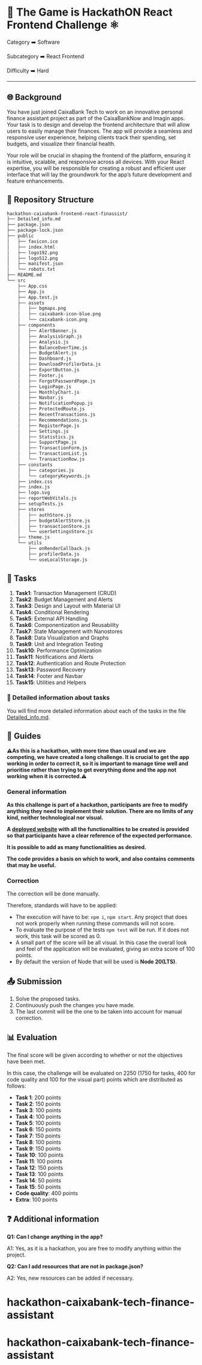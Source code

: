 # 🏦 The Game is HackathON React Frontend Challenge ⚛️

Category   ➡️   Software

Subcategory   ➡️   React Frontend

Difficulty   ➡️   Hard

---

## 🌐 Background

You have just joined CaixaBank Tech to work on an innovative personal finance assistant project as part of the CaixaBankNow and Imagin apps. Your task is to design and develop the frontend architecture that will allow users to easily manage their finances. The app will provide a seamless and responsive user experience, helping clients track their spending, set budgets, and visualize their financial health.

Your role will be crucial in shaping the frontend of the platform, ensuring it is intuitive, scalable, and responsive across all devices. With your React expertise, you will be responsible for creating a robust and efficient user interface that will lay the groundwork for the app’s future development and feature enhancements.

## 📂 Repository Structure

```bash
hackathon-caixabank-frontend-react-finassist/
├── Detailed_info.md
├── package.json
├── package-lock.json
├── public
│   ├── favicon.ico
│   ├── index.html
│   ├── logo192.png
│   ├── logo512.png
│   ├── manifest.json
│   └── robots.txt
├── README.md
└── src
    ├── App.css
    ├── App.js
    ├── App.test.js
    ├── assets
    │   ├── bgmaps.png
    │   ├── caixabank-icon-blue.png
    │   └── caixabank-icon.png
    ├── components
    │   ├── AlertBanner.js
    │   ├── AnalysisGraph.js
    │   ├── Analysis.js
    │   ├── BalanceOverTime.js
    │   ├── BudgetAlert.js
    │   ├── Dashboard.js
    │   ├── DownloadProfilerData.js
    │   ├── ExportButton.js
    │   ├── Footer.js
    │   ├── ForgotPasswordPage.js
    │   ├── LoginPage.js
    │   ├── MonthlyChart.js
    │   ├── Navbar.js
    │   ├── NotificationPopup.js
    │   ├── ProtectedRoute.js
    │   ├── RecentTransactions.js
    │   ├── Recommendations.js
    │   ├── RegisterPage.js
    │   ├── Settings.js
    │   ├── Statistics.js
    │   ├── SupportPage.js
    │   ├── TransactionForm.js
    │   ├── TransactionList.js
    │   └── TransactionRow.js
    ├── constants
    │   ├── categories.js
    │   └── categoryKeywords.js
    ├── index.css
    ├── index.js
    ├── logo.svg
    ├── reportWebVitals.js
    ├── setupTests.js
    ├── stores
    │   ├── authStore.js
    │   ├── budgetAlertStore.js
    │   ├── transactionStore.js
    │   └── userSettingsStore.js
    ├── theme.js
    └── utils
        ├── onRenderCallback.js
        ├── profilerData.js
        └── useLocalStorage.js
```

## 🎯 Tasks 

1. **Task1**: Transaction Management (CRUD)  
2. **Task2**: Budget Management and Alerts  
3. **Task3**: Design and Layout with Material UI  
4. **Task4**: Conditional Rendering  
5. **Task5**: External API Handling  
6. **Task6**: Componentization and Reusability  
7. **Task7**: State Management with Nanostores  
8. **Task8**: Data Visualization and Graphs  
9. **Task9**: Unit and Integration Testing  
10. **Task10**: Performance Optimization  
11. **Task11**: Notifications and Alerts  
12. **Task12**: Authentication and Route Protection  
13. **Task13**: Password Recovery  
14. **Task14**: Footer and Navbar  
15. **Task15**: Utilities and Helpers

### 📑 Detailed information about tasks

You will find more detailed information about each of the tasks in the file [Detailed_info.md](./Detailed_info.md).


## 💫 Guides

**⚠️As this is a hackathon, with more time than usual and we are competing, we have created a long challenge. It is crucial to get the app working in order to correct it, so it is important to manage time well and prioritise rather than trying to get everything done and the app not working when it is corrected.⚠️**

### General information

**As this challenge is part of a hackathon, participants are free to modify anything they need to implement their solution. There are no limits of any kind, neither technological nor visual.**

**A [deployed website](https://react-personal-finance-assistant.vercel.app) with all the functionalities to be created is provided so that participants have a clear reference of the expected performance.**

**It is possible to add as many functionalities as desired.**

**The code provides a basis on which to work, and also contains comments that may be useful.**


### Correction

The correction will be done manually.

Therefore, standards will have to be applied:

- The execution will have to be: `npm i`, `npm start`. Any project that does not work properly when running these commands will not score.
- To evaluate the purpose of the tests `npm test` will be run. If it does not work, this task will be scored as 0.
- A small part of the score will be all visual. In this case the overall look and feel of the application will be evaluated, giving an extra score of 100 points.
- By default the version of Node that will be used is **Node 20(LTS)**.

## 📤 Submission

1. Solve the proposed tasks.
2. Continuously push the changes you have made.
3. The last commit will be the one to be taken into account for manual correction.

## 📊 Evaluation

The final score will be given according to whether or not the objectives have been met.

In this case, the challenge will be evaluated on 2250 (1750 for tasks, 400 for code quality and 100 for the visual part) points which are distributed as follows:

- **Task 1**: 200 points
- **Task 2**: 150 points
- **Task 3**: 100 points
- **Task 4**: 100 points
- **Task 5**: 100 points
- **Task 6**: 150 points
- **Task 7**: 150 points
- **Task 8**: 100 points
- **Task 9**: 150 points
- **Task 10**: 100 points
- **Task 11**: 100 points
- **Task 12**: 150 points
- **Task 13**: 100 points
- **Task 14**: 50 points
- **Task 15**: 50 points
- **Code quality**: 400 points
- **Extra**: 100 points

## ❓ Additional information

**Q1: Can I change anything in the app?**

A1: Yes, as it is a hackathon, you are free to modify anything within the project.

**Q2: Can I add resources that are not in package.json?**

A2: Yes, new resources can be added if necessary.
















# hackathon-caixabank-tech-finance-assistant
# hackathon-caixabank-tech-finance-assistant
